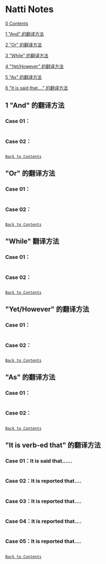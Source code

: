 # Natti Notes

[0 Contents](#0)

[1 "And" 的翻译方法](#1)

[2 "Or" 的翻译方法](#2)

[3 "While" 的翻译方法](#3)

[4 "Yet/However" 的翻译方法](#4)

[5 "As" 的翻译方法](#5)

[6 "It is said that...." 的翻译方法](#6)

## 1 "And" 的翻译方法
### Case 01：
```

```
### Case 02：
```
```
[`Back to Contents`](#0)
## "Or" 的翻译方法
### Case 01：
```
```
### Case 02：
```
```
[`Back to Contents`](#1)
## "While" 翻译方法
### Case 01：
```
```
### Case 02：
```
```
[`Back to Contents`](#0)
## "Yet/However" 的翻译方法
### Case 01：
```
```
### Case 02：
```
```
[`Back to Contents`](#0)
## "As" 的翻译方法
### Case 01：
```
```
### Case 02：
```
```
[`Back to Contents`](#0)
## "It is verb-ed that" 的翻译方法
### Case 01：It is said that......
```
```
### Case 02：It is reported that....
```
```
### Case 03：It is reported that....
```
```
### Case 04：It is reported that....
```
```
### Case 05：It is reported that....
```
```
[`Back to Contents`](#0)


